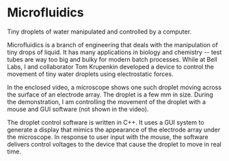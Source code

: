 # Microfluidics

Tiny droplets of water manipulated and controlled by a computer.

Microfluidics is a branch of engineering that deals with the manipulation of tiny drops of liquid.  It has many applications in biology and chemistry -- test tubes are way too big and bulky for modern batch processes.  While at Bell Labs, I and collaborator Tom Krupenkin developed a device to control the movement of tiny water droplets using electrostatic forces. 

In the enclosed video, a microscope shows one such droplet moving across the surface of an electrode array.  The droplet is a few mm in size.   During the demonstration, I am controlling the movement of the droplet with a mouse and GUI software (not shown in the video).


The droplet control software is written in C++.  It uses a GUI system to generate a display that mimics the appearance of the electrode array under the microscope.  In response to user input with the mouse, the software delivers control voltages to the device that cause the droplet to move in real time.  


